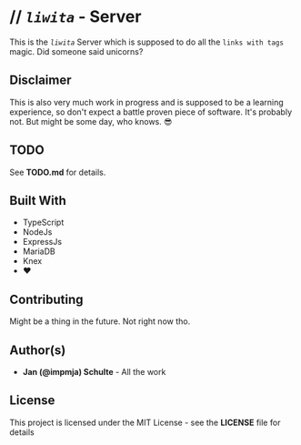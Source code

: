 # // *`liwita`* -  Server #

This is the *`liwita`* Server which is supposed to do all the `links with tags` magic. Did someone said unicorns?

## Disclaimer ##

This is also very much work in progress and is supposed to be a learning experience, so don't expect a battle proven piece of software. It's probably not. But might be some day, who knows. :sunglasses:

## TODO ##

See __TODO.md__ for details.

## Built With ##

* TypeScript
* NodeJs
* ExpressJs
* MariaDB
* Knex
* :heart:

## Contributing ##

Might be a thing in the future. Not right now tho.

## Author(s) ##

* __Jan (@impmja) Schulte__ - All the work

## License ##

This project is licensed under the MIT License - see the __LICENSE__ file for details